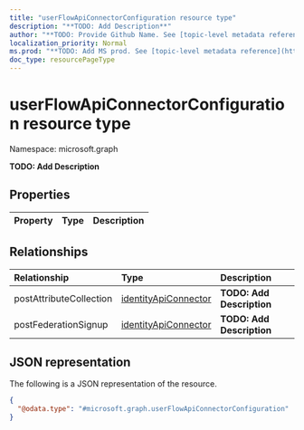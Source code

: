 ```yaml
---
title: "userFlowApiConnectorConfiguration resource type"
description: "**TODO: Add Description**"
author: "**TODO: Provide Github Name. See [topic-level metadata reference](https://msgo.azurewebsites.net/add/document/guidelines/metadata.html#topic-level-metadata)**"
localization_priority: Normal
ms.prod: "**TODO: Add MS prod. See [topic-level metadata reference](https://msgo.azurewebsites.net/add/document/guidelines/metadata.html#topic-level-metadata)**"
doc_type: resourcePageType
---
```


# userFlowApiConnectorConfiguration resource type

Namespace: microsoft.graph

**TODO: Add Description**

## Properties
|Property|Type|Description|
|:---|:---|:---|

## Relationships
|Relationship|Type|Description|
|:---|:---|:---|
|postAttributeCollection|[identityApiConnector](../resources/identityapiconnector.md)|**TODO: Add Description**|
|postFederationSignup|[identityApiConnector](../resources/identityapiconnector.md)|**TODO: Add Description**|

## JSON representation
The following is a JSON representation of the resource.
<!-- {
  "blockType": "resource",
  "@odata.type": "microsoft.graph.userFlowApiConnectorConfiguration"
}
-->
``` json
{
  "@odata.type": "#microsoft.graph.userFlowApiConnectorConfiguration"
}
```

